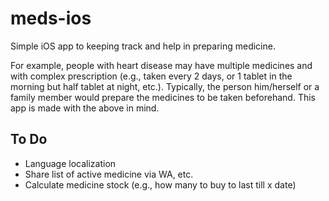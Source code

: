 # meds-ios

Simple iOS app to keeping track and help in preparing medicine. 

For example, people with heart disease may have multiple medicines and with complex prescription (e.g., taken every 2 days, or 1 tablet in the morning but half tablet at night, etc.). Typically, the person him/herself or a family member would prepare the medicines to be taken beforehand. This app is made with the above in mind.

## To Do

* Language localization
* Share list of active medicine via WA, etc.
* Calculate medicine stock (e.g., how many to buy to last till x date)
